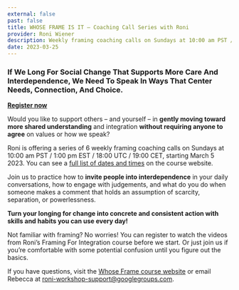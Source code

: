 ```yaml
---
external: false
past: false
title: WHOSE FRAME IS IT – Coaching Call Series with Roni
provider: Roni Wiener
description: Weekly framing coaching calls on Sundays at 10:00 am PST / 1:00 pm EST / 18:00 UTC / 19:00 CET for 6 weeks — first on March 5 2023, last on April 9 2023. Practice how to invite people into interdependence in your daily conversations, how to engage with judgements, and what do you do when someone makes a comment that holds an assumption of scarcity, separation, or powerlessness.
date: 2023-03-25
---
```


### If We Long For Social Change That Supports More Care And Interdependence, We Need To Speak In Ways That Center Needs, Connection, And Choice.

[**Register now**](https://sites.google.com/view/whose-frame-is-it/registration)

Would you like to support others – and yourself – in **gently moving toward more shared understanding** and integration **without requiring anyone to agree** on values or how we speak?

 

Roni is offering a series of 6 weekly framing coaching calls on Sundays at 10:00 am PST / 1:00 pm EST / 18:00 UTC / 19:00 CET, starting March 5 2023. You can see a [full list of dates and times](https://sites.google.com/view/whose-frame-is-it) on the course website. 

 

Join us to practice how to **invite people into interdependence** in your daily conversations, how to engage with judgements, and what do you do when someone makes a comment that holds an assumption of scarcity, separation, or powerlessness. 

 

**Turn your longing for change into concrete and consistent action with skills and habits you can use every day!**
 

Not familiar with framing? No worries! You can register to watch the videos from Roni’s Framing For Integration course before we start. Or just join us if you’re comfortable with some potential confusion until you figure out the basics.    

 

If you have questions, visit the [Whose Frame course website](https://sites.google.com/view/whose-frame-is-it) or email Rebecca at roni-workshop-support@googlegroups.com. 

